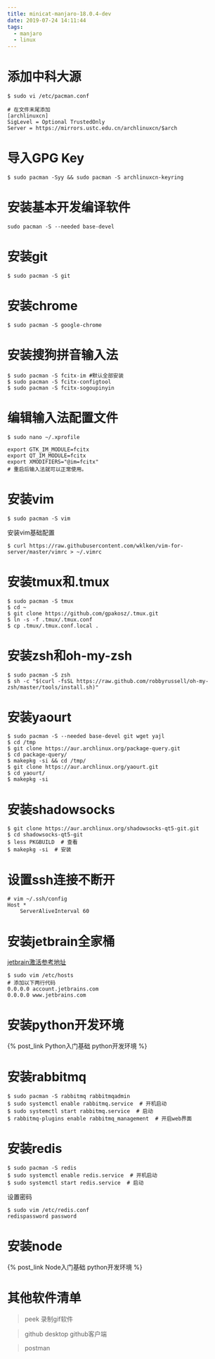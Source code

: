 ```yaml
---
title: minicat-manjaro-18.0.4-dev
date: 2019-07-24 14:11:44
tags: 
  - manjaro
  - linux
---
```


# 添加中科大源

```shell
$ sudo vi /etc/pacman.conf
```
```shell
# 在文件末尾添加
[archlinuxcn]
SigLevel = Optional TrustedOnly
Server = https://mirrors.ustc.edu.cn/archlinuxcn/$arch
```

# 导入GPG Key

```shell
$ sudo pacman -Syy && sudo pacman -S archlinuxcn-keyring
```
# 安装基本开发编译软件

```shell
sudo pacman -S --needed base-devel
```
# 安装git

```shell
$ sudo pacman -S git
```

# 安装chrome

```shell
$ sudo pacman -S google-chrome
```

# 安装搜狗拼音输入法

```shell
$ sudo pacman -S fcitx-im #默认全部安装
$ sudo pacman -S fcitx-configtool
$ sudo pacman -S fcitx-sogoupinyin
```
# 编辑输入法配置文件

```shell
$ sudo nano ~/.xprofile

export GTK_IM_MODULE=fcitx
export QT_IM_MODULE=fcitx
export XMODIFIERS="@im=fcitx"
# 重启后输入法就可以正常使用。
```

# 安装vim

```shell
$ sudo pacman -S vim
```
安装vim基础配置

```shell
$ curl https://raw.githubusercontent.com/wklken/vim-for-server/master/vimrc > ~/.vimrc
```

# 安装tmux和.tmux

```shell
$ sudo pacman -S tmux
$ cd ~
$ git clone https://github.com/gpakosz/.tmux.git
$ ln -s -f .tmux/.tmux.conf
$ cp .tmux/.tmux.conf.local .
```

# 安装zsh和oh-my-zsh

```shell
$ sudo pacman -S zsh
$ sh -c "$(curl -fsSL https://raw.github.com/robbyrussell/oh-my-zsh/master/tools/install.sh)"
```

# 安装yaourt

```shell
$ sudo pacman -S --needed base-devel git wget yajl
$ cd /tmp
$ git clone https://aur.archlinux.org/package-query.git
$ cd package-query/
$ makepkg -si && cd /tmp/
$ git clone https://aur.archlinux.org/yaourt.git
$ cd yaourt/
$ makepkg -si
```

# 安装shadowsocks

```shell
$ git clone https://aur.archlinux.org/shadowsocks-qt5-git.git
$ cd shadowsocks-qt5-git
$ less PKGBUILD  # 查看
$ makepkg -si  # 安装
```

# 设置ssh连接不断开

```shell
# vim ~/.ssh/config
Host *
    ServerAliveInterval 60
```

# 安装jetbrain全家桶

[jetbrain激活参考地址](http://idea.lanyus.com/)

```shell
$ sudo vim /etc/hosts
# 添加以下两行代码
0.0.0.0 account.jetbrains.com
0.0.0.0 www.jetbrains.com
```

# 安装python开发环境

{% post_link Python入门基础 python开发环境 %}

# 安装rabbitmq

```shell
$ sudo pacman -S rabbitmq rabbitmqadmin
$ sudo systemctl enable rabbitmq.service  # 开机启动
$ sudo systemctl start rabbitmq.service  # 启动
$ rabbitmq-plugins enable rabbitmq_management  # 开启web界面
```

# 安装redis
```shell
$ sudo pacman -S redis
$ sudo systemctl enable redis.service  # 开机启动
$ sudo systemctl start redis.service  # 启动
```

设置密码

```shell
$ sudo vim /etc/redis.conf
redispassword password
```

# 安装node

{% post_link Node入门基础 python开发环境 %}

# 其他软件清单

> peek 录制gif软件

> github desktop github客户端

> postman
